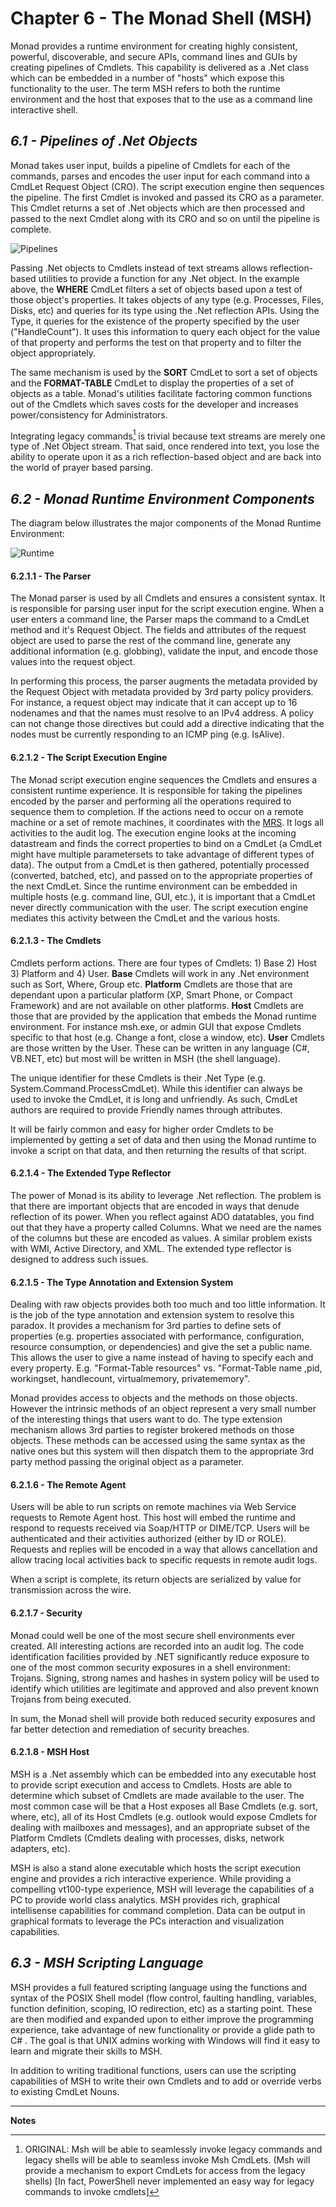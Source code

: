# Chapter 6 - The Monad Shell (MSH)
Monad provides a runtime environment for creating highly consistent, powerful, discoverable, and secure APIs, command lines and GUIs by creating pipelines of Cmdlets.  This capability is delivered as a .Net class which can be embedded in a number of "hosts" which expose this functionality to the user.  The term MSH refers to both the runtime environment and the host that exposes that to the use as a command line interactive shell.

## _6.1 - Pipelines of .Net Objects_
Monad takes user input, builds a pipeline of Cmdlets for each of the commands, parses and encodes the user input for each command into a CmdLet Request Object (CRO).  The script execution engine then sequences the pipeline.  The first Cmdlet is invoked and passed its CRO as a parameter.  This Cmdlet returns a set of .Net objects which are then processed and passed to the next Cmdlet along with its CRO and so on until the pipeline is complete.

![Pipelines](images/pipelines.png)

Passing .Net objects to Cmdlets instead of text streams allows reflection-based utilities to provide a function for any .Net object.  In the example above, the **WHERE** CmdLet filters a set of objects based upon a test of those object's properties.  It takes objects of any type (e.g. Processes, Files, Disks, etc) and queries for its type using the .Net reflection APIs.  Using the Type, it queries for the existence of the property specified by the user ("HandleCount").  It uses this information to query each object for the value of that property and performs the test on that property and to filter the object appropriately.

The same mechanism is used by the **SORT** CmdLet to sort a set of objects and the **FORMAT-TABLE** CmdLet to display the properties of a set of objects as a table.  Monad's utilities facilitate factoring common functions out of the Cmdlets which saves costs for the developer and increases power/consistency for Administrators.

Integrating legacy commands[^6-1] is trivial because text streams are merely one type of .Net Object stream.  That said, once rendered into text, you lose the ability to operate upon it as a rich reflection-based object and are back into the world of prayer based parsing.

## _6.2 - Monad Runtime Environment Components_

The diagram below illustrates the major components of the Monad Runtime Environment:

![Runtime](images/runtime.png)


#### 6.2.1.1 - The Parser
The Monad parser is used by all Cmdlets and ensures a consistent syntax.  It is responsible for parsing user input for the script execution engine.  When a user enters a command line, the Parser maps the command to a CmdLet method and it's Request Object.  The fields and attributes of the request object are used to parse the rest of the command line, generate any additional information (e.g. globbing), validate the input, and encode those values into the request object.

In performing this process, the parser augments the metadata provided by the Request Object with metadata provided by 3rd party policy providers.  For instance, a request object may indicate that it can accept up to 16 nodenames and that the names must resolve to an IPv4 address.  A policy can not change those directives but could add a directive indicating that the nodes must be currently responding to an ICMP ping (e.g. IsAlive).

#### 6.2.1.2 - The Script Execution Engine
The Monad script execution engine sequences the Cmdlets and ensures a consistent runtime experience.  It is responsible for taking the pipelines encoded by the parser and performing all the operations required to sequence them to completion.  If the actions need to occur on a remote machine or a set of remote machines, it coordinates with the [MRS](https://www.penflip.com/powershellorg/monad-manifesto-annotated/blob/master/chapter-8-the-monad-remote-script-mrs.txt).  It logs all activities to the audit log.  The execution engine looks at the incoming datastream and finds the correct properties to bind on a CmdLet (a CmdLet might have multiple parametersets to take advantage of different types of data).  The output from a CmdLet is then gathered, potentially processed (converted, batched, etc), and passed on to the appropriate properties of the next CmdLet.  Since the runtime environment can be embedded in multiple hosts (e.g. command line, GUI, etc.), it is important that a CmdLet never directly communication with the user.  The script execution engine mediates this activity between the CmdLet and the various hosts.

#### 6.2.1.3 - The Cmdlets
Cmdlets perform actions.  There are four types of Cmdlets: 1) Base 2) Host 3) Platform and 4) User.   **Base** Cmdlets will work in any .Net environment such as Sort, Where, Group etc.   **Platform** Cmdlets are those that are dependant upon a particular platform (XP, Smart Phone, or Compact Framework) and are not available on other platforms.   **Host** Cmdlets are those that are provided by the application that embeds the Monad runtime environment.  For instance msh.exe, or admin GUI that expose Cmdlets specific to that host (e.g. Change a font, close a window, etc).   **User** Cmdlets are those written by the User.  These can be written in any language (C#, VB.NET, etc) but most will be written in MSH (the shell language).

The unique identifier for these Cmdlets is their .Net Type (e.g. System.Command.ProcessCmdLet).  While this identifier can always be used to invoke the CmdLet, it is long and unfriendly.  As such, CmdLet authors are required to provide Friendly names through attributes.

It will be fairly common and easy for higher order Cmdlets to be implemented by getting a set of data and then using the Monad runtime to invoke a script on that data, and then returning the results of that script.

#### 6.2.1.4 - The Extended Type Reflector
The power of Monad is its ability to leverage .Net reflection.  The problem is that there are important objects that are encoded in ways that denude reflection of its power.  When you reflect against ADO datatables, you find out that they have a property called Columns.  What we need are the names of the columns but these are encoded as values.  A similar problem exists with WMI, Active Directory, and XML.  The extended type reflector is designed to address such issues.

#### 6.2.1.5 - The Type Annotation and Extension System
Dealing with raw objects provides both too much and too little information.  It is the job of the type annotation and extension system to resolve this paradox.  It provides a mechanism for 3rd parties to define sets of properties (e.g. properties associated with performance, configuration, resource consumption, or dependencies) and give the set a public name.  This allows the user to give a name instead of having to specify each and every property.  E.g. "Format-Table resources" vs. "Format-Table name ,pid, workingset, handlecount, virtualmemory, privatememory".

Monad provides access to objects and the methods on those objects.  However the intrinsic methods of an object represent a very small number of the interesting things that users want to do.  The type extension mechanism allows 3rd parties to register brokered methods on those objects.  These methods can be accessed using the same syntax as the native ones but this system will then dispatch them to the appropriate 3rd party method passing the original object as a parameter.

#### 6.2.1.6 - The Remote Agent
Users will be able to run scripts on remote machines via Web Service requests to Remote Agent host.  This host will embed the runtime and respond to requests received via Soap/HTTP or DIME/TCP.  Users will be authenticated and their activities authorized (either by ID or ROLE).  Requests and replies will be encoded in a way that allows cancellation and allow tracing local activities back to specific requests in remote audit logs.

When a script is complete, its return objects are serialized by value for transmission across the wire.

#### 6.2.1.7 - Security

Monad could well be one of the most secure shell environments ever created.  All interesting actions are recorded into an audit log.  The code identification facilities provided by .NET significantly reduce exposure to one of the most common security exposures in a shell environment: Trojans. Signing, strong names and hashes in system policy will be used to identify which utilities are legitimate and approved and also prevent known Trojans from being executed.

In sum, the Monad shell will provide both reduced security exposures and far better detection and remediation of security breaches.

#### 6.2.1.8 - MSH Host
MSH is a .Net assembly which can be embedded into any executable host to provide script execution and access to Cmdlets.  Hosts are able to determine which subset of Cmdlets are made available to the user.  The most common case will be that a Host exposes all Base Cmdlets (e.g. sort, where, etc), all of its Host Cmdlets (e.g. outlook would expose Cmdlets for dealing with mailboxes and messages), and an appropriate subset of the Platform Cmdlets (Cmdlets dealing with processes, disks, network adapters, etc).

MSH is also a stand alone executable which hosts the script execution engine and provides a rich interactive experience.  While providing a compelling vt100-type experience, MSH will leverage the capabilities of a PC to provide world class analytics.  MSH provides rich, graphical intellisense capabilities for command completion.  Data can be output in graphical formats to leverage the PCs interaction and visualization capabilities.

## _6.3 - MSH Scripting Language_
MSH provides a full featured scripting language using the functions and syntax of the POSIX Shell model (flow control, faulting handling, variables, function definition, scoping, IO redirection, etc) as a starting point.  These are then modified and expanded upon to either improve the programming experience, take advantage of new functionality or provide a glide path to C# .  The goal is that UNIX admins working with Windows will find it easy to learn and migrate their skills to MSH.

In addition to writing traditional functions, users can use the scripting capabilities of MSH to write their own Cmdlets and to add or override verbs to existing CmdLet Nouns.

___

**Notes**

[^6-1]: ORIGINAL: Msh will be able to seamlessly invoke legacy commands and legacy shells will be able to seamless invoke Msh CmdLets.  (Msh will provide a mechanism to export CmdLets for access from the legacy shells) [In fact, PowerShell never implemented an easy way for legacy commands to invoke cmdlets]
